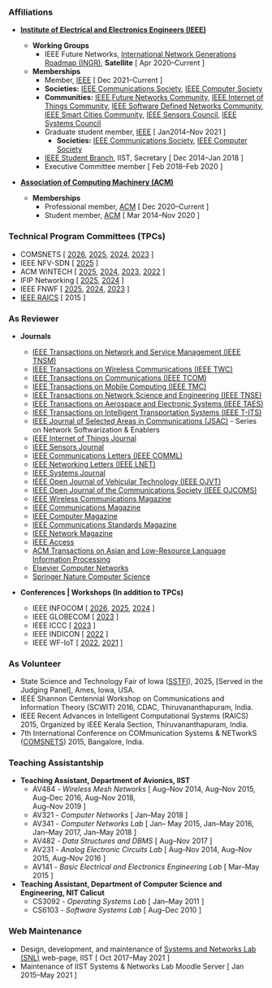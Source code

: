 ### Affiliations

* **[Institute of Electrical and Electronics Engineers (IEEE)](https://www.ieee.org/)**
  * **Working Groups**
    * IEEE Future Networks, [International Network Generations Roadmap
      (INGR)](https://futurenetworks.ieee.org/roadmap), **Satellite**
      [ Apr 2020–Current ]
  * **Memberships**
	* Member, [IEEE](http://www.ieee.org/index.html) [ Dec 2021–Current ]
	* **Societies:** [IEEE Communications Society](http://www.comsoc.org),
    [IEEE Computer Society](https://www.computer.org)
	* **Communities:** [IEEE Future Networks
    Community](https://futurenetworks.ieee.org/), [IEEE Internet of
    Things Community](http://iot.ieee.org/), [IEEE Software Defined
    Networks Community](https://sdn.ieee.org/), [IEEE Smart Cities
    Community](http://smartcities.ieee.org/), [IEEE Sensors
    Council](http://www.ieee-sensors.org/), [IEEE Systems
    Council](http://www.ieeesystemscouncil.org/)
	* Graduate student member, [IEEE](http://www.ieee.org/index.html) [ Jan2014–Nov 2021 ]
	  * **Societies:** [IEEE Communications Society](http://www.comsoc.org),
		  [IEEE Computer Society](https://www.computer.org)
	* [IEEE Student Branch](https://www.facebook.com/ieeesbiist/),
         IIST, Secretary [ Dec 2014–Jan 2018 ]
	* Executive Committee member [ Feb 2018–Feb 2020 ]

* **[Association of Computing Machinery (ACM)](https://www.acm.org/)**
  * **Memberships**
	* Professional member, [ACM](http://www.acm.org) [ Dec 2020–Current ]
	* Student member, [ACM](http://www.acm.org) [ Mar 2014–Nov 2020 ]

  
### Technical Program Committees (TPCs)

* COMSNETS [ [2026](https://www.comsnets.org/),
  [2025](https://www.comsnets.org/archive/2025/),
  [2024](https://www.comsnets.org/archive/2024/),
  [2023](https://www.comsnets.org/archive/2023/) ]
* IEEE NFV-SDN [ [2025](https://nfvsdn2025.ieee-nfvsdn.org/) ]
* ACM WiNTECH [ [2025](https://acm-wintech.github.io/2025/),
  [2024](https://acm-wintech.github.io/2024/),
  [2023](https://acm-wintech.github.io/2023/),
  [2022](https://acm-wintech.github.io/2022/) ]
* IFIP Networking [ [2025](https://networking.ifip.org/2025/),
  [2024](https://networking.ifip.org/2024/) ]
* IEEE FNWF [ [2025](https://fnwf2025.ieee.org/),
  [2024](https://fnwf2024.ieee.org/),
  [2023](https://fnwf2023.ieee.org/) ]
* [IEEE RAICS](https://www.raics2025.org/) [ 2015 ]

### As Reviewer

* **Journals**
	* [IEEE Transactions on Network and Service
      Management (IEEE TNSM)](https://www.comsoc.org/publications/journals/ieee-tnsm)
    * [IEEE Transactions on Wireless Communications (IEEE TWC)](https://www.comsoc.org/publications/journals/ieee-twc)
	* [IEEE Transactions on Communications (IEEE
      TCOM)](https://www.comsoc.org/publications/journals/ieee-tcom)
    * [IEEE Transactions on Mobile Computing (IEEE TMC)](https://www.computer.org/csdl/journal/tm)
    * [IEEE Transactions on Network Science and Engineering (IEEE TNSE)](https://www.comsoc.org/publications/journals/ieee-tnse)
	* [IEEE Transactions on Aerospace and Electronic Systems (IEEE TAES)](https://ieee-aess.org/publications/taes)
    * [IEEE Transactions on Intelligent Transportation Systems (IEEE T-ITS)](https://ieee-itss.org/pub/t-its/)
	* [IEEE Journal of Selected Areas in Communications
	  (JSAC)](https://www.comsoc.org/jsac) - Series on Network
	  Softwarization & Enablers
	* [IEEE Internet of Things Journal](http://ieee-iotj.org/)
	* [IEEE Sensors Journal](https://ieee-sensors.org/sensors-journal/)
	* [IEEE Communications Letters (IEEE COMML)](https://www.comsoc.org/publications/journals/ieee-comml)
    * [IEEE Networking Letters (IEEE LNET)](https://www.comsoc.org/publications/journals/ieee-lnet)
	* [IEEE Systems Journal](https://ieeesystemsjournal.org)
    * [IEEE Open Journal of Vehicular Technology (IEEE OJVT)](https://vtsociety.org/publication/ieee-ojvt)
	* [IEEE Open Journal of the Communications Society (IEEE OJCOMS)](https://www.comsoc.org/publications/journals/ieee-ojcoms)
    * [IEEE Wireless Communications Magazine](https://www.comsoc.org/publications/magazines/ieee-wireless-communications)
    * [IEEE Communications Magazine](https://www.comsoc.org/publications/magazines/ieee-communications-magazine)
	* [IEEE Computer Magazine](https://www.computer.org/csdl/magazine/co)
    * [IEEE Communications Standards
      Magazine](https://www.comsoc.org/publications/magazines/ieee-communications-standards-magazine)
    * [IEEE Network Magazine](https://www.comsoc.org/publications/magazines/ieee-network)
	* [IEEE Access](https://ieeeaccess.ieee.org/)
	* [ACM Transactions on Asian and Low-Resource Language Information
      Processing](https://dl.acm.org/journal/tallip)
	* [Elsevier Computer
      Networks](https://www.sciencedirect.com/journal/computer-networks)
	* [Springer Nature Computer Science](https://www.springer.com/journal/42979)

* **Conferences | Workshops (In addition to TPCs)**
    * IEEE INFOCOM [ [2026](https://infocom2026.ieee-infocom.org/),
      [2025](https://infocom2025.ieee-infocom.org/),
      [2024](https://infocom2024.ieee-infocom.org/) ]
	* IEEE GLOBECOM [ [2023](https://globecom2023.ieee-globecom.org/) ]
	* IEEE ICCC [ [2023](https://iccc2023.ieee-iccc.org/) ]
    * IEEE INDICON [ [2022](https://www.indicon2022.org/index.html) ]
    * IEEE WF-IoT [ [2022](https://wfiot2022.iot.ieee.org),
      [2021](https://wfiot2021.iot.ieee.org) ]

### As Volunteer

* State Science and Technology Fair of Iowa
  ([SSTFI](https://sstfi.org/)), 2025, [Served in
  the Judging Panel], Ames, Iowa, USA.  
* IEEE Shannon Centennial Workshop on Communications and Information
  Theory (SCWIT) 2016, CDAC, Thiruvananthapuram, India.
* IEEE Recent Advances in Intelligent Computational Systems (RAICS)
  2015, Organized by IEEE Kerala Section, Thiruvananthapuram, India.
* 7th International Conference on COMmunication Systems & NETworkS
  ([COMSNETS](https://www.comsnets.org/)) 2015, Bangalore, India.


### Teaching Assistantship 

* **Teaching Assistant, Department of Avionics, IIST**
	* AV484 - *Wireless Mesh Networks* [ Aug–Nov 2014, Aug–Nov 2015,
      Aug–Dec 2016, Aug–Nov 2018, <br>Aug–Nov 2019 ]
	* AV321 - *Computer Networks* [ Jan–May 2018 ]
	* AV341 - *Computer Networks Lab* [ Jan– May 2015, Jan–May
      2016, Jan–May 2017, Jan–May 2018 ]
	* AV482 - *Data Structures and DBMS* [ Aug–Nov 2017 ]
	* AV231 - *Analog Electronic Circuits Lab* [ Aug–Nov 2014, Aug–Nov 2015, Aug–Nov 2016 ]
	* AV141 - *Basic Electrical and Electronics Engineering Lab* [ Mar–May
      2015 ]
* **Teaching Assistant, Department of Computer Science and Engineering, NIT Calicut**
	* CS3092 - *Operating Systems Lab* [ Jan–May 2011 ]		
	* CS6103 - *Software Systems Lab* [ Aug–Dec 2010 ]

	  
### Web Maintenance

* Design, development, and maintenance of [Systems and Networks Lab
      (SNL)](https://iist-sysnet.github.io/) web-page, IIST [ Oct
      2017–May 2021 ]
* Maintenance of IIST Systems & Networks Lab Moodle Server [ Jan
  2015–May 2021 ]


